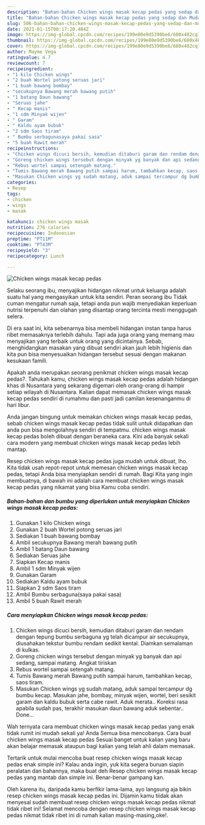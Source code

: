 ```yaml
---
description: "Bahan-bahan Chicken wings masak kecap pedas yang sedap dan Mudah Dibuat"
title: "Bahan-bahan Chicken wings masak kecap pedas yang sedap dan Mudah Dibuat"
slug: 506-bahan-bahan-chicken-wings-masak-kecap-pedas-yang-sedap-dan-mudah-dibuat
date: 2021-01-15T08:17:20.484Z
image: https://img-global.cpcdn.com/recipes/199e80e9d5390be6/680x482cq70/chicken-wings-masak-kecap-pedas-foto-resep-utama.jpg
thumbnail: https://img-global.cpcdn.com/recipes/199e80e9d5390be6/680x482cq70/chicken-wings-masak-kecap-pedas-foto-resep-utama.jpg
cover: https://img-global.cpcdn.com/recipes/199e80e9d5390be6/680x482cq70/chicken-wings-masak-kecap-pedas-foto-resep-utama.jpg
author: Mayme Vega
ratingvalue: 4.7
reviewcount: 7
recipeingredient:
- "1 kilo Chicken wings"
- "2 buah Wortel potong seruas jari"
- "1 buah bawang bombay"
- "secukupnya Bawang merah bawang putih"
- "1 batang Daun bawang"
- "Seruas jahe"
- " Kecap manis"
- "1 sdm Minyak wijen"
- " Garam"
- " Kaldu ayam bubuk"
- "2 sdm Saos tiram"
- " Bumbu serbagunasaya pakai sasa"
- "5 buah Rawit merah"
recipeinstructions:
- "Chicken wings dicuci bersih, kemudian ditaburi garam dan rendam dengan tepung bumbu serbaguna yg telah dicampur air secukupnya, diusahakan tekstur bumbu rendam sedikit kental. Diamkan semalaman di kulkas."
- "Goreng chicken wings tersebut dengan minyak yg banyak dan api sedang, sampai matang. Angkat tiriskan"
- "Rebus wortel sampai setengah matang."
- "Tumis Bawang merah Bawang putih sampai harum, tambahkan kecap, saos tiram."
- "Masukan Chicken wings yg sudah matang, aduk sampai tercampur dg bumbu kecap. Masukan jahe, bombay, minyak wijen, wortel, beri sesikit garam dan kaldu bubuk serta cabe rawit. Aduk merata.. Koreksi rasa apabila sudah pas, terakhir masukan daun bawang aduk sebentar.. Done..."
categories:
- Resep
tags:
- chicken
- wings
- masak

katakunci: chicken wings masak 
nutrition: 276 calories
recipecuisine: Indonesian
preptime: "PT11M"
cooktime: "PT43M"
recipeyield: "3"
recipecategory: Lunch

---
```



![Chicken wings masak kecap pedas](https://img-global.cpcdn.com/recipes/199e80e9d5390be6/680x482cq70/chicken-wings-masak-kecap-pedas-foto-resep-utama.jpg)

Selaku seorang ibu, menyajikan hidangan nikmat untuk keluarga adalah suatu hal yang mengasyikan untuk kita sendiri. Peran seorang ibu Tidak cuman mengatur rumah saja, tetapi anda pun wajib menyediakan keperluan nutrisi terpenuhi dan olahan yang disantap orang tercinta mesti menggugah selera.

Di era  saat ini, kita sebenarnya bisa membeli hidangan instan tanpa harus ribet memasaknya terlebih dahulu. Tapi ada juga orang yang memang mau menyajikan yang terbaik untuk orang yang dicintainya. Sebab, menghidangkan masakan yang dibuat sendiri akan jauh lebih higienis dan kita pun bisa menyesuaikan hidangan tersebut sesuai dengan makanan kesukaan famili. 



Apakah anda merupakan seorang penikmat chicken wings masak kecap pedas?. Tahukah kamu, chicken wings masak kecap pedas adalah hidangan khas di Nusantara yang sekarang digemari oleh orang-orang di hampir setiap wilayah di Nusantara. Kalian dapat memasak chicken wings masak kecap pedas sendiri di rumahmu dan pasti jadi camilan kesenanganmu di hari libur.

Anda jangan bingung untuk memakan chicken wings masak kecap pedas, sebab chicken wings masak kecap pedas tidak sulit untuk didapatkan dan anda pun bisa mengolahnya sendiri di tempatmu. chicken wings masak kecap pedas boleh dibuat dengan beraneka cara. Kini ada banyak sekali cara modern yang membuat chicken wings masak kecap pedas lebih mantap.

Resep chicken wings masak kecap pedas juga mudah untuk dibuat, lho. Kita tidak usah repot-repot untuk memesan chicken wings masak kecap pedas, tetapi Anda bisa menyiapkan sendiri di rumah. Bagi Kita yang ingin membuatnya, di bawah ini adalah cara membuat chicken wings masak kecap pedas yang nikamat yang bisa Kamu coba sendiri.

<!--inarticleads1-->

##### Bahan-bahan dan bumbu yang diperlukan untuk menyiapkan Chicken wings masak kecap pedas:

1. Gunakan 1 kilo Chicken wings
1. Gunakan 2 buah Wortel potong seruas jari
1. Sediakan 1 buah bawang bombay
1. Ambil secukupnya Bawang merah bawang putih
1. Ambil 1 batang Daun bawang
1. Sediakan Seruas jahe
1. Siapkan  Kecap manis
1. Ambil 1 sdm Minyak wijen
1. Gunakan  Garam
1. Sediakan  Kaldu ayam bubuk
1. Siapkan 2 sdm Saos tiram
1. Ambil  Bumbu serbaguna(saya pakai sasa)
1. Ambil 5 buah Rawit merah




<!--inarticleads2-->

##### Cara menyiapkan Chicken wings masak kecap pedas:

1. Chicken wings dicuci bersih, kemudian ditaburi garam dan rendam dengan tepung bumbu serbaguna yg telah dicampur air secukupnya, diusahakan tekstur bumbu rendam sedikit kental. Diamkan semalaman di kulkas.
1. Goreng chicken wings tersebut dengan minyak yg banyak dan api sedang, sampai matang. Angkat tiriskan
1. Rebus wortel sampai setengah matang.
1. Tumis Bawang merah Bawang putih sampai harum, tambahkan kecap, saos tiram.
1. Masukan Chicken wings yg sudah matang, aduk sampai tercampur dg bumbu kecap. Masukan jahe, bombay, minyak wijen, wortel, beri sesikit garam dan kaldu bubuk serta cabe rawit. Aduk merata.. Koreksi rasa apabila sudah pas, terakhir masukan daun bawang aduk sebentar.. Done...




Wah ternyata cara membuat chicken wings masak kecap pedas yang enak tidak rumit ini mudah sekali ya! Anda Semua bisa mencobanya. Cara buat chicken wings masak kecap pedas Sesuai banget untuk kalian yang baru akan belajar memasak ataupun bagi kalian yang telah ahli dalam memasak.

Tertarik untuk mulai mencoba buat resep chicken wings masak kecap pedas enak simple ini? Kalau anda ingin, yuk kita segera buruan siapin peralatan dan bahannya, maka buat deh Resep chicken wings masak kecap pedas yang mantab dan simple ini. Benar-benar gampang kan. 

Oleh karena itu, daripada kamu berfikir lama-lama, ayo langsung aja bikin resep chicken wings masak kecap pedas ini. Dijamin kamu tiidak akan menyesal sudah membuat resep chicken wings masak kecap pedas nikmat tidak ribet ini! Selamat mencoba dengan resep chicken wings masak kecap pedas nikmat tidak ribet ini di rumah kalian masing-masing,oke!.

